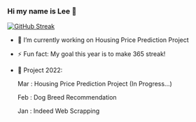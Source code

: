 ### Hi my name is Lee 👋 


[![GitHub Streak](https://github-readme-streak-stats.herokuapp.com/?user=gihonglee)](https://git.io/streak-stats)

- 🔭 I’m currently working on Housing Price Prediction Project
- ⚡ Fun fact: My goal this year is to make 365 streak!
- 🌱 Project 2022:

   Mar : Housing Price Prediction Project (In Progress...)
   
   Feb : Dog Breed Recommendation
   
   Jan : Indeed Web Scrapping

<!--
**gihonglee/gihonglee** is a ✨ _special_ ✨ repository because its `README.md` (this file) appears on your GitHub profile.

Here are some ideas to get you started:

- 🔭 I’m currently working on ...
- 🌱 I’m currently learning ...
- 👯 I’m looking to collaborate on ...
- 🤔 I’m looking for help with ...
- 💬 Ask me about ...
- 📫 How to reach me: ...
- 😄 Pronouns: ...
- ⚡ Fun fact: ...
-->
